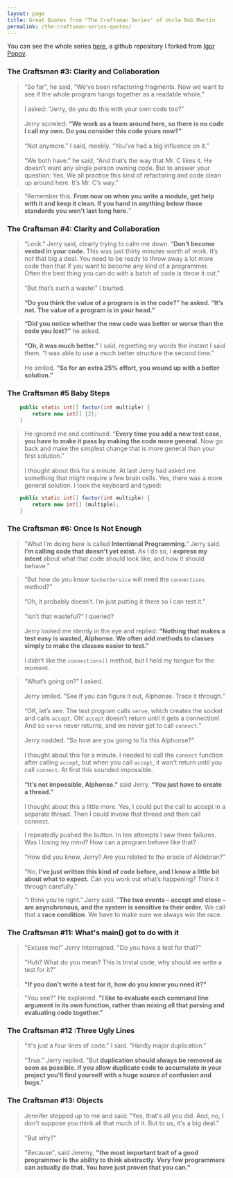 ```yaml
---
layout: page
title: Great Quotes from "The Craftsman Series" of Uncle Bob Martin
permalink: /the-craftsman-series-quotes/
---
```



You can see the whole series [here](https://github.com/jeremiahflaga/the-craftsman-book), a github repository I forked from [Igor Popov](https://github.com/sensui).


<h3 id="3">
  The Craftsman #3: Clarity and Collaboration
</h3>

> “So far”, he said, “We’ve been refactoring fragments. Now we want to see if the whole program hangs together as a readable whole.”
<br /><br />
I asked: “Jerry, do you do this with your own code too?”
<br /><br />
Jerry scowled: **“We work as a team around here, so there is no code I call my own. Do you consider this code yours now?”**
<br /><br />
“Not anymore.” I said, meekly. “You’ve had a big influence on it.”
<br /><br />
“We both have.” he said, “And that’s the way that Mr. C likes it. He doesn’t want any single person owning code. But to answer your question: Yes. We all practice this kind of refactoring and code clean up around here. It’s Mr. C’s way.”


> “Remember this. **From now on when you write a module, get help with it and keep it clean. If you hand in anything below those standards you won’t last long here.**”



<h3 id="4">
  The Craftsman #4: Clarity and Collaboration
</h3>

> “Look.” Jerry said, clearly trying to calm me down. “**Don’t become vested in your code.** This was just thirty minutes worth of work. It’s not that big a deal. You need to be ready to throw away a lot more code than that if you want to become any kind of a programmer. Often the best thing you can do with a batch of code is throw it out.”
<br /><br />
“But that’s such a waste!” I blurted.
<br /><br />
**“Do you think the value of a program is in the code?” he asked. “It’s not. The value of a program is in your head.”**

> **“Did you notice whether the new code was better or worse than the code you lost?”** he asked.
<br /><br />
**“Oh, it was much better.”** I said, regretting my words the instant I said them. “I was able to use a much better structure the second time.”
<br /><br />
He smiled. **“So for an extra 25% effort, you wound up with a better solution.”**



<h3 id="5">
    The Craftsman #5 Baby Steps
</h3>

``` java
	public static int[] factor(int multiple) {
		return new int[] {2};
	}
```

> He ignored me and continued. “**Every time you add a new test case, you have to make it pass by making the code more general.** Now go back and make the simplest change that is more general than your first solution.”
<br /><br />
I thought about this for a minute. At last Jerry had asked me something that might require a few brain cells. Yes, there was a more general solution. I took the keyboard and typed:

``` java
	public static int[] factor(int multiple) {
		return new int[] {multiple};
	}
```


<h3 id="6">
    The Craftsman #6: Once Is Not Enough
</h3>

> “What I’m doing here is called **Intentional Programming**.” Jerry said. **I’m calling code that doesn’t yet exist.** As I do so, I **express my intent** about what that code should look like, and how it should behave.”


> “But how do you know `SocketService` will need the `connections` method?”
<br /><br />
“Oh, it probably doesn’t. I’m just putting it there so I can test it.”
<br /><br />
“Isn’t that wasteful?” I queried?
<br /><br />
Jerry looked me sternly in the eye and replied: **“Nothing that makes a test easy is wasted, Alphonse. We often add methods to classes simply to make the classes easier to test.”**
<br /><br />
I didn’t like the `connections()` method, but I held my tongue for the moment.


> “What’s going on?” I asked.
<br /><br />
Jerry smiled. “See if you can figure it out, Alphonse. Trace it through.”
<br /><br />
“OK, let’s see. The test program calls `serve`, which creates the socket and calls `accept`. Oh! `accept` doesn’t return until it gets a connection! And so `serve` never returns, and we never get to call `connect`.”
<br /><br />
Jerry nodded. “So how are you going to fix this Alphonse?”
<br /><br />
I thought about this for a minute. I needed to call the `connect` function after calling `accept`, but
when you call `accept`, it won’t return until you call `connect`. At first this sounded impossible.
<br /><br />
**“It’s not impossible, Alphonse.”** said Jerry. **“You just have to create a thread.”**
<br /><br />
I thought about this a little more. Yes, I could put the call to accept in a separate thread. Then I could invoke that thread and then call connect.


> I repeatedly pushed the button. In ten attempts I saw three failures. Was I losing my mind? How can
a program behave like that?
<br /><br />
“How did you know, Jerry? Are you related to the oracle of Aldebran?”
<br /><br />
“No, **I’ve just written this kind of code before, and I know a little bit about what to expect.** Can you work out what’s happening? Think it through carefully.”


> “I think you’re right.” Jerry said. “**The two events – accept and close – are asynchronous, and the system is sensitive to their order.** We call that a **race condition**. We have to make sure we always win the race.





<h3 id="11">
    The Craftsman #11: What's main() got to do with it
</h3>

> "Excuse me!" Jerry Interrupted. "Do you have a test for that?"
<br /><br />
"Huh? What do you mean? This is trivial code, why should we write a test for it?"
<br /><br />
**"If you don't write a test for it, how do you know you need it?"**


> "You see?" He explained. **"I like to evaluate each command line argument in its own function, rather than mixing all that parsing and evaluating code together."**



<h3 id="12">
    The Craftsman #12 :Three Ugly Lines
</h3>

> "It's just a four lines of code." I said. "Hardly major duplication."
<br /><br />
"True." Jerry replied. "But **duplication should always be removed as soon as possible. If you allow duplicate code to accumulate in your project you'll find yourself with a huge source of confusion and bugs**."




<h3 id="13">
    The Craftsman #13: Objects
</h3>

> Jennifer stepped up to me and said: "Yes, that's all you did. And, no, I don't suppose you think all that much of it. But to us, it's a big deal."
<br /><br />
"But why?"
<br /><br />
"Because", said Jeremy, **"the most important trait of a good programmer is the ability to think abstractly. Very few programmers can actually do that. You have just proven that you can."**



